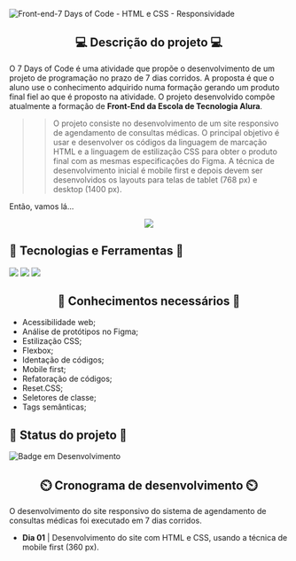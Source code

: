 ![Front-end-7 Days of Code - HTML e CSS - Responsividade](https://github.com/FabioLiriodev/7-Days-of-Code---HTML-e-CSS---Responsividade/assets/140852220/28080145-e463-4540-80fc-e3216f193637)

<h2 align="center"> 💻 Descrição do projeto 💻 </h2>

O 7 Days of Code é uma atividade que propõe o desenvolvimento de um projeto de programação no prazo de 7 dias corridos. A proposta é que o aluno use o conhecimento adquirido numa formação gerando um produto final fiel ao que é proposto na atividade. O projeto desenvolvido compõe atualmente a formação de <strong>Front-End da Escola de Tecnologia Alura</strong>.

>> O projeto consiste no desenvolvimento de um site responsivo de agendamento de consultas médicas. O principal objetivo é usar e desenvolver os códigos da linguagem de marcação HTML e a linguagem de estilização CSS para obter o produto final com as mesmas especificações do Figma. A técnica de desenvolvimento inicial é mobile first e depois devem ser desenvolvidos os layouts para telas de tablet (768 px) e desktop (1400 px). 

Então, vamos lá...

<div align="center">
  <img src="https://media1.tenor.com/m/I1_eYvswE04AAAAC/morpheus-believe.gif">
</div>


<h2> 🚀 Tecnologias e Ferramentas 🚀 </h2>

<img src="https://img.shields.io/badge/HTML-orange?style=for-the-badge&logo=html5&logoColor=white"> <img src="https://img.shields.io/badge/CSS-blue?&style=for-the-badge&logo=css3&logoColor=white">
<img src="https://img.shields.io/badge/Figma-black?style=for-the-badge&logo=figma&logoColor=white">

<h2 align="center"> 📖 Conhecimentos necessários 📖 </h2>

* Acessibilidade web;
* Análise de protótipos no Figma;
* Estilização CSS;
* Flexbox;
* Identação de códigos;
* Mobile first;
* Refatoração de códigos;
* Reset.CSS;
* Seletores de classe;
* Tags semânticas;

<h2> 🚧 Status do projeto 🚧 </h2>

![Badge em Desenvolvimento](https://img.shields.io/static/v1?label=STATUS&message=INICIADO&color=green&style=for-the-badge)
  
<h2 align="center"> ⏲️ Cronograma de desenvolvimento ⏲️ </h2>

O desenvolvimento do site responsivo do sistema de agendamento de consultas médicas foi executado em 7 dias corridos. 

* **Dia 01** | Desenvolvimento do site com HTML e CSS, usando a técnica de mobile first (360 px). 
